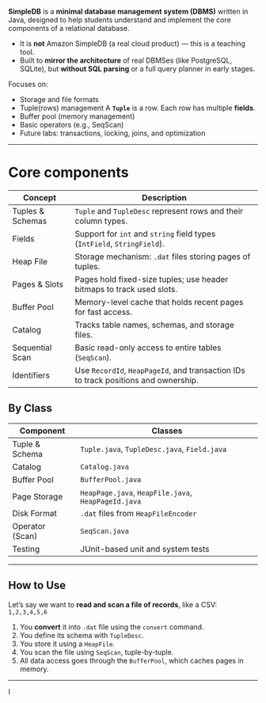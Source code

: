 **SimpleDB** is a **minimal database management system (DBMS)** written in Java, designed to help students understand and implement the core components of a relational database.

- It is **not** Amazon SimpleDB (a real cloud product) — this is a teaching tool.
- Built to **mirror the architecture** of real DBMSes (like PostgreSQL, SQLite), but **without SQL parsing** or a full query planner in early stages.

Focuses on:
- Storage and file formats
- Tuple(rows) management 
	A **`Tuple`** is a row. Each row has multiple **fields**.  
- Buffer pool (memory management)
- Basic operators (e.g., SeqScan)
- Future labs: transactions, locking, joins, and optimization

---
# Core components
| Concept          | Description                                                                         |
| ---------------- | ----------------------------------------------------------------------------------- |
| Tuples & Schemas | `Tuple` and `TupleDesc` represent rows and their column types.                      |
| Fields           | Support for `int` and `string` field types (`IntField`, `StringField`).             |
| Heap File        | Storage mechanism: `.dat` files storing pages of tuples.                            |
| Pages & Slots    | Pages hold fixed-size tuples; use header bitmaps to track used slots.               |
| Buffer Pool      | Memory-level cache that holds recent pages for fast access.                         |
| Catalog          | Tracks table names, schemas, and storage files.                                     |
| Sequential Scan  | Basic read-only access to entire tables (`SeqScan`).                                |
| Identifiers      | Use `RecordId`, `HeapPageId`, and transaction IDs to track positions and ownership. |

## By Class
| Component       | Classes                                             |
| --------------- | --------------------------------------------------- |
| Tuple & Schema  | `Tuple.java`, `TupleDesc.java`, `Field.java`        |
| Catalog         | `Catalog.java`                                      |
| Buffer Pool     | `BufferPool.java`                                   |
| Page Storage    | `HeapPage.java`, `HeapFile.java`, `HeapPageId.java` |
| Disk Format     | `.dat` files from `HeapFileEncoder`                 |
| Operator (Scan) | `SeqScan.java`                                      |
| Testing         | JUnit-based unit and system tests                   |

--- 
## How to Use 
Let’s say we want to **read and scan a file of records**, like a CSV: `1,2,3,4,5,6`
1. You **convert** it into `.dat` file using the `convert` command. 
2. You define its schema with `TupleDesc`.
3. You store it using a `HeapFile`.
4. You scan the file using `SeqScan`, tuple-by-tuple.
5. All data access goes through the `BufferPool`, which caches pages in memory.

---
I